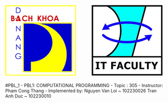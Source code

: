 <body>
<div style="width: 50; float: left; margin-right: 5%;" id="block1">
    <h2>
    <img src="./src/dutlogo.png" alt="bkdn" style="max-width: 100%; height: auto;"> 
    </h2>
</div>

<!-- Khối 2 -->
<div style="width: 50; float: left; margin-left: 5%;" id="block2">
    <h2>
    <img src="./src/itfaculty.jpg" alt="itFaculty" style="max-width: 100%; height: auto;">
    </h2>
</div>
</body>
#PBL_1
- PBL1: COMPUTATIONAL PROGRAMMING
- Topic : 305
- Instructor: Pham Cong Thang
- Implemented by: Nguyen Van Loi ~ 102230026
                 Tran Anh Duc ~ 102230010
